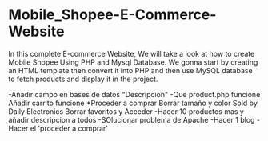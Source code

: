 # Mobile_Shopee-E-Commerce-Website
In this complete E-commerce Website, We will take a look at how to create Mobile Shopee Using PHP and Mysql Database. We gonna start by creating an HTML template then convert it into PHP and then use MySQL database to fetch products and display it in the project.

-Añadir campo en bases de datos "Descripcion"
-Que product.php funcione
    Añadir carrito funcione
    *Proceder a comprar
    Borrar tamaño y color
    Sold by Daily Electronics
    Borrar favoritos y Acceder
-Hacer 10 productos mas y añadir descripcion a todos
-SOlucionar problema de Apache
-Hacer 1 blog
-Hacer el 'proceder a comprar'